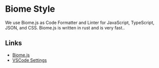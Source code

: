 # Biome Style

We use Biome.js as Code Formatter and Linter for JavaScript, TypeScript, JSON, and CSS. Biome.js is written in rust and is very fast..

## Links

- [Biome.js](https://github.com/biomejs/biome)
- [VSCode Settings](https://github.com/vgsevem/silver-style/tree/main/biome/biome-settings.json)
